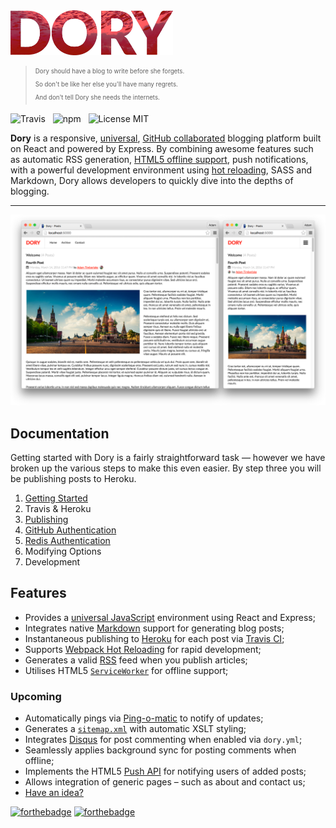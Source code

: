 <img src="media/logo.png" width="260" alt="Dory" />

> <sub><sup>Dory should have a blog to write before she forgets.</sup></sub><br />
> <sub><sup>So don't be like her else you'll have many regrets.</sup></sub><br />
> <sub><sup>And don't tell Dory she needs the internets.</sup></sub>

![Travis](http://img.shields.io/travis/Wildhoney/Dory.svg?style=flat-square)
&nbsp;
![npm](http://img.shields.io/npm/v/dory.svg?style=flat-square)
&nbsp;
![License MIT](http://img.shields.io/badge/License-MIT-lightgrey.svg?style=flat-square)

**Dory** is a responsive, [universal](https://medium.com/@mjackson/universal-javascript-4761051b7ae9#.z4idbohho), [GitHub collaborated](#collaboration) blogging platform built on React and powered by Express. By combining awesome features such as automatic RSS generation, [HTML5 offline support](https://developer.mozilla.org/en-US/docs/Web/API/Service_Worker_API), push notifications, with a powerful development environment using [hot reloading](https://github.com/gaearon/react-hot-loader), SASS and Markdown, Dory allows developers to quickly dive into the depths of blogging.

---

![v0.1.11 Screenshot](media/0.1.11.png)

## Documentation

Getting started with Dory is a fairly straightforward task &mdash; however we have broken up the various steps to make this even easier. By step three you will be publishing posts to Heroku.

1. [Getting Started](docs/GETTING_STARTED.md)
2. Travis &amp; Heroku
3. [Publishing](docs/PUBLISHING.md)
4. [GitHub Authentication](docs/GITHUB.md)
5. [Redis Authentication](docs/REDIS.md)
6. Modifying Options
7. Development

## Features

* Provides a [universal JavaScript](https://medium.com/@mjackson/universal-javascript-4761051b7ae9) environment using React and Express;
* Integrates native [Markdown](https://github.com/evilstreak/markdown-js) support for generating blog posts;
* Instantaneous publishing to [Heroku](https://www.heroku.com/) for each post via [Travis CI](https://travis-ci.org/);
* Supports [Webpack Hot Reloading](https://github.com/webpack/docs/wiki/hot-module-replacement-with-webpack) for rapid development;
* Generates a valid [RSS](https://en.wikipedia.org/wiki/RSS) feed when you publish articles;
* Utilises HTML5 [`ServiceWorker`](https://developer.mozilla.org/en-US/docs/Web/API/Service_Worker_API) for offline support;

### Upcoming

* Automatically pings via [Ping-o-matic](http://pingomatic.com/) to notify of updates;
* Generates a [`sitemap.xml`](http://www.sitemaps.org/protocol.html) with automatic XSLT styling;
* Integrates [Disqus](https://disqus.com/) for post commenting when enabled via `dory.yml`;
* Seamlessly applies background sync for posting comments when offline;
* Implements the HTML5 [Push API](https://developer.mozilla.org/en/docs/Web/API/Push_API) for notifying users of added posts;
* Allows integration of generic pages &ndash; such as about and contact us;
* [Have an idea?](https://github.com/Wildhoney/Dory/issues/new)

[![forthebadge](http://forthebadge.com/images/badges/built-with-love.svg)](http://forthebadge.com)
[![forthebadge](http://forthebadge.com/images/badges/makes-people-smile.svg)](http://forthebadge.com)
